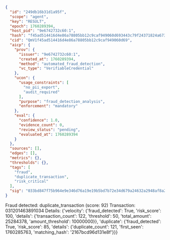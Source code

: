 ```json
{
  "id": "249db16b31d1a95f",
  "scope": "agent",
  "key": "RESULT",
  "epoch": 1760289394,
  "host_pid": "9e6742732c60:1",
  "hash": "f45ad514416d4e86a78805bb12c9caf949060d693443c79f24371824a6734a4b",
  "cid": "QmV1f45ad514416d4e86a78805bb12c9caf949060d69",
  "aicp": {
    "prov": {
      "issuer": "9e6742732c60:1",
      "created_at": 1760289394,
      "method": "automated_fraud_detection",
      "vc_type": "VerifiableCredential"
    },
    "ucon": {
      "usage_constraints": [
        "no_pii_export",
        "audit_required"
      ],
      "purpose": "fraud_detection_analysis",
      "enforcement": "mandatory"
    },
    "eval": {
      "confidence": 1.0,
      "evidence_count": 0,
      "review_status": "pending",
      "evaluated_at": 1760289394
    }
  },
  "sources": [],
  "edges": [],
  "metrics": {},
  "thresholds": {},
  "tags": [
    "fraud",
    "duplicate_transaction",
    "risk_critical"
  ],
  "sig": "033bd847f75b964e9e346d76a19e19b5bd7b72e34d679a24632a2948af8a2dbb"
}
```

Fraud detected: duplicate_transaction (score: 92)
Transaction: 031201463891034
Details: {'velocity': {'fraud_detected': True, 'risk_score': 100, 'details': {'transaction_count': 122, 'threshold': 50, 'total_amount': 25284378, 'amount_threshold': 10000000}}, 'duplicate': {'fraud_detected': True, 'risk_score': 85, 'details': {'duplicate_count': 121, 'first_seen': 1760285763, 'matching_hash': '2167bcd96d131e8f'}}}